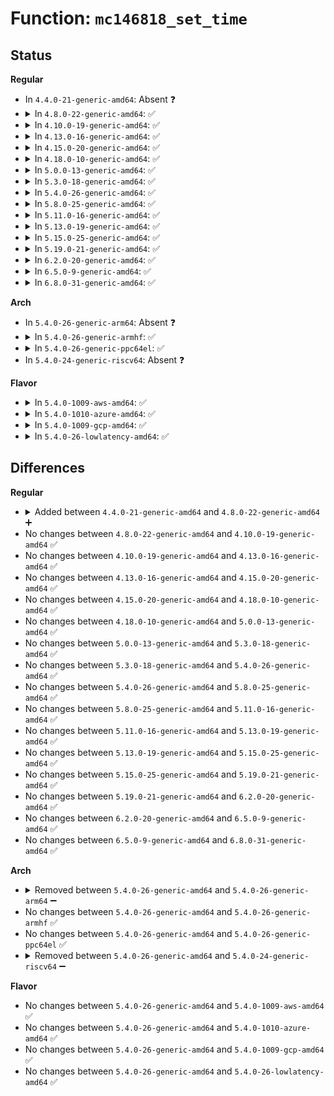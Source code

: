 # Function: <code>mc146818_set_time</code>

## Status
<b>Regular</b>
<ul>
<li>
In <code>4.4.0-21-generic-amd64</code>: Absent ❓
</li>
<li>
<details>
<summary>In <code>4.8.0-22-generic-amd64</code>: ✅</summary>

```c
int mc146818_set_time(struct rtc_time * time)
```

```json
{
  "name": "mc146818_set_time",
  "collision_type": "Unique Global",
  "inline_type": "No",
  "funcs": [
    {
      "addr": 18446744071586017632,
      "name": "mc146818_set_time",
      "external": true,
      "loc": "drivers/rtc/rtc-mc146818-lib.c:102",
      "file": "drivers/rtc/rtc-mc146818-lib.c",
      "inline": "seen, unknown",
      "caller_inline": [],
      "caller_func": [
        "arch/x86/kernel/rtc.c:mach_set_rtc_mmss",
        "drivers/base/power/trace.c:generate_pm_trace",
        "drivers/rtc/rtc-cmos.c:cmos_set_time"
      ]
    }
  ],
  "symbols": [
    {
      "addr": 18446744071586017632,
      "name": "mc146818_set_time",
      "section": ".text",
      "bind": "STB_GLOBAL",
      "size": 534
    }
  ]
}
```
</details>
</li>
<li>
<details>
<summary>In <code>4.10.0-19-generic-amd64</code>: ✅</summary>

```c
int mc146818_set_time(struct rtc_time * time)
```

```json
{
  "name": "mc146818_set_time",
  "collision_type": "Unique Global",
  "inline_type": "No",
  "funcs": [
    {
      "addr": 18446744071586213440,
      "name": "mc146818_set_time",
      "external": true,
      "loc": "drivers/rtc/rtc-mc146818-lib.c:102",
      "file": "drivers/rtc/rtc-mc146818-lib.c",
      "inline": "seen, unknown",
      "caller_inline": [],
      "caller_func": [
        "arch/x86/kernel/rtc.c:mach_set_rtc_mmss",
        "drivers/base/power/trace.c:generate_pm_trace",
        "drivers/rtc/rtc-cmos.c:cmos_set_time"
      ]
    }
  ],
  "symbols": [
    {
      "addr": 18446744071586213440,
      "name": "mc146818_set_time",
      "section": ".text",
      "bind": "STB_GLOBAL",
      "size": 534
    }
  ]
}
```
</details>
</li>
<li>
<details>
<summary>In <code>4.13.0-16-generic-amd64</code>: ✅</summary>

```c
int mc146818_set_time(struct rtc_time * time)
```

```json
{
  "name": "mc146818_set_time",
  "collision_type": "Unique Global",
  "inline_type": "No",
  "funcs": [
    {
      "addr": 18446744071586302512,
      "name": "mc146818_set_time",
      "external": true,
      "loc": "drivers/rtc/rtc-mc146818-lib.c:102",
      "file": "drivers/rtc/rtc-mc146818-lib.c",
      "inline": "seen, unknown",
      "caller_inline": [],
      "caller_func": [
        "arch/x86/kernel/rtc.c:mach_set_rtc_mmss",
        "drivers/base/power/trace.c:generate_pm_trace",
        "drivers/rtc/rtc-cmos.c:cmos_set_time"
      ]
    }
  ],
  "symbols": [
    {
      "addr": 18446744071586302512,
      "name": "mc146818_set_time",
      "section": ".text",
      "bind": "STB_GLOBAL",
      "size": 536
    }
  ]
}
```
</details>
</li>
<li>
<details>
<summary>In <code>4.15.0-20-generic-amd64</code>: ✅</summary>

```c
int mc146818_set_time(struct rtc_time * time)
```

```json
{
  "name": "mc146818_set_time",
  "collision_type": "Unique Global",
  "inline_type": "No",
  "funcs": [
    {
      "addr": 18446744071586766000,
      "name": "mc146818_set_time",
      "external": true,
      "loc": "drivers/rtc/rtc-mc146818-lib.c:102",
      "file": "drivers/rtc/rtc-mc146818-lib.c",
      "inline": "seen, unknown",
      "caller_inline": [],
      "caller_func": [
        "arch/x86/kernel/rtc.c:mach_set_rtc_mmss",
        "drivers/base/power/trace.c:generate_pm_trace",
        "drivers/rtc/rtc-cmos.c:cmos_set_time"
      ]
    }
  ],
  "symbols": [
    {
      "addr": 18446744071586766000,
      "name": "mc146818_set_time",
      "section": ".text",
      "bind": "STB_GLOBAL",
      "size": 536
    }
  ]
}
```
</details>
</li>
<li>
<details>
<summary>In <code>4.18.0-10-generic-amd64</code>: ✅</summary>

```c
int mc146818_set_time(struct rtc_time * time)
```

```json
{
  "name": "mc146818_set_time",
  "collision_type": "Unique Global",
  "inline_type": "No",
  "funcs": [
    {
      "addr": 18446744071587037904,
      "name": "mc146818_set_time",
      "external": true,
      "loc": "drivers/rtc/rtc-mc146818-lib.c:102",
      "file": "drivers/rtc/rtc-mc146818-lib.c",
      "inline": "seen, unknown",
      "caller_inline": [],
      "caller_func": [
        "arch/x86/kernel/rtc.c:mach_set_rtc_mmss",
        "drivers/base/power/trace.c:generate_pm_trace",
        "drivers/rtc/rtc-cmos.c:cmos_set_time"
      ]
    }
  ],
  "symbols": [
    {
      "addr": 18446744071587037904,
      "name": "mc146818_set_time",
      "section": ".text",
      "bind": "STB_GLOBAL",
      "size": 540
    }
  ]
}
```
</details>
</li>
<li>
<details>
<summary>In <code>5.0.0-13-generic-amd64</code>: ✅</summary>

```c
int mc146818_set_time(struct rtc_time * time)
```

```json
{
  "name": "mc146818_set_time",
  "collision_type": "Unique Global",
  "inline_type": "No",
  "funcs": [
    {
      "addr": 18446744071587198000,
      "name": "mc146818_set_time",
      "external": true,
      "loc": "drivers/rtc/rtc-mc146818-lib.c:102",
      "file": "drivers/rtc/rtc-mc146818-lib.c",
      "inline": "seen, unknown",
      "caller_inline": [],
      "caller_func": [
        "arch/x86/kernel/rtc.c:mach_set_rtc_mmss",
        "drivers/base/power/trace.c:generate_pm_trace",
        "drivers/rtc/rtc-cmos.c:cmos_set_time"
      ]
    }
  ],
  "symbols": [
    {
      "addr": 18446744071587198000,
      "name": "mc146818_set_time",
      "section": ".text",
      "bind": "STB_GLOBAL",
      "size": 540
    }
  ]
}
```
</details>
</li>
<li>
<details>
<summary>In <code>5.3.0-18-generic-amd64</code>: ✅</summary>

```c
int mc146818_set_time(struct rtc_time * time)
```

```json
{
  "name": "mc146818_set_time",
  "collision_type": "Unique Global",
  "inline_type": "No",
  "funcs": [
    {
      "addr": 18446744071587463488,
      "name": "mc146818_set_time",
      "external": true,
      "loc": "drivers/rtc/rtc-mc146818-lib.c:103",
      "file": "drivers/rtc/rtc-mc146818-lib.c",
      "inline": "seen, unknown",
      "caller_inline": [],
      "caller_func": [
        "arch/x86/kernel/rtc.c:mach_set_rtc_mmss",
        "drivers/base/power/trace.c:generate_pm_trace",
        "drivers/rtc/rtc-cmos.c:cmos_set_time"
      ]
    }
  ],
  "symbols": [
    {
      "addr": 18446744071587463488,
      "name": "mc146818_set_time",
      "section": ".text",
      "bind": "STB_GLOBAL",
      "size": 556
    }
  ]
}
```
</details>
</li>
<li>
<details>
<summary>In <code>5.4.0-26-generic-amd64</code>: ✅</summary>

```c
int mc146818_set_time(struct rtc_time * time)
```

```json
{
  "name": "mc146818_set_time",
  "collision_type": "Unique Global",
  "inline_type": "No",
  "funcs": [
    {
      "addr": 18446744071587666608,
      "name": "mc146818_set_time",
      "external": true,
      "loc": "drivers/rtc/rtc-mc146818-lib.c:103",
      "file": "drivers/rtc/rtc-mc146818-lib.c",
      "inline": "seen, unknown",
      "caller_inline": [],
      "caller_func": [
        "arch/x86/kernel/rtc.c:mach_set_rtc_mmss",
        "drivers/base/power/trace.c:generate_pm_trace",
        "drivers/rtc/rtc-cmos.c:cmos_set_time"
      ]
    }
  ],
  "symbols": [
    {
      "addr": 18446744071587666608,
      "name": "mc146818_set_time",
      "section": ".text",
      "bind": "STB_GLOBAL",
      "size": 556
    }
  ]
}
```
</details>
</li>
<li>
<details>
<summary>In <code>5.8.0-25-generic-amd64</code>: ✅</summary>

```c
int mc146818_set_time(struct rtc_time * time)
```

```json
{
  "name": "mc146818_set_time",
  "collision_type": "Unique Global",
  "inline_type": "No",
  "funcs": [
    {
      "addr": 18446744071588534032,
      "name": "mc146818_set_time",
      "external": true,
      "loc": "drivers/rtc/rtc-mc146818-lib.c:103",
      "file": "drivers/rtc/rtc-mc146818-lib.c",
      "inline": "seen, unknown",
      "caller_inline": [],
      "caller_func": [
        "arch/x86/kernel/rtc.c:mach_set_rtc_mmss",
        "drivers/base/power/trace.c:generate_pm_trace",
        "drivers/rtc/rtc-cmos.c:cmos_set_time"
      ]
    }
  ],
  "symbols": [
    {
      "addr": 18446744071588534032,
      "name": "mc146818_set_time",
      "section": ".text",
      "bind": "STB_GLOBAL",
      "size": 556
    }
  ]
}
```
</details>
</li>
<li>
<details>
<summary>In <code>5.11.0-16-generic-amd64</code>: ✅</summary>

```c
int mc146818_set_time(struct rtc_time * time)
```

```json
{
  "name": "mc146818_set_time",
  "collision_type": "Unique Global",
  "inline_type": "No",
  "funcs": [
    {
      "addr": 18446744071588558736,
      "name": "mc146818_set_time",
      "external": true,
      "loc": "drivers/rtc/rtc-mc146818-lib.c:124",
      "file": "drivers/rtc/rtc-mc146818-lib.c",
      "inline": "seen, unknown",
      "caller_inline": [],
      "caller_func": [
        "arch/x86/kernel/rtc.c:mach_set_rtc_mmss",
        "drivers/base/power/trace.c:generate_pm_trace",
        "drivers/rtc/rtc-cmos.c:cmos_set_time"
      ]
    }
  ],
  "symbols": [
    {
      "addr": 18446744071588558736,
      "name": "mc146818_set_time",
      "section": ".text",
      "bind": "STB_GLOBAL",
      "size": 529
    }
  ]
}
```
</details>
</li>
<li>
<details>
<summary>In <code>5.13.0-19-generic-amd64</code>: ✅</summary>

```c
int mc146818_set_time(struct rtc_time * time)
```

```json
{
  "name": "mc146818_set_time",
  "collision_type": "Unique Global",
  "inline_type": "No",
  "funcs": [
    {
      "addr": 18446744071588442048,
      "name": "mc146818_set_time",
      "external": true,
      "loc": "drivers/rtc/rtc-mc146818-lib.c:124",
      "file": "drivers/rtc/rtc-mc146818-lib.c",
      "inline": "seen, unknown",
      "caller_inline": [],
      "caller_func": [
        "arch/x86/kernel/rtc.c:mach_set_rtc_mmss",
        "drivers/base/power/trace.c:generate_pm_trace",
        "drivers/rtc/rtc-cmos.c:cmos_set_time"
      ]
    }
  ],
  "symbols": [
    {
      "addr": 18446744071588442048,
      "name": "mc146818_set_time",
      "section": ".text",
      "bind": "STB_GLOBAL",
      "size": 529
    }
  ]
}
```
</details>
</li>
<li>
<details>
<summary>In <code>5.15.0-25-generic-amd64</code>: ✅</summary>

```c
int mc146818_set_time(struct rtc_time * time)
```

```json
{
  "name": "mc146818_set_time",
  "collision_type": "Unique Global",
  "inline_type": "No",
  "funcs": [
    {
      "addr": 18446744071589109504,
      "name": "mc146818_set_time",
      "external": true,
      "loc": "drivers/rtc/rtc-mc146818-lib.c:124",
      "file": "drivers/rtc/rtc-mc146818-lib.c",
      "inline": "seen, unknown",
      "caller_inline": [],
      "caller_func": [
        "arch/x86/kernel/rtc.c:mach_set_rtc_mmss",
        "drivers/base/power/trace.c:generate_pm_trace",
        "drivers/rtc/rtc-cmos.c:cmos_set_time"
      ]
    }
  ],
  "symbols": [
    {
      "addr": 18446744071589109504,
      "name": "mc146818_set_time",
      "section": ".text",
      "bind": "STB_GLOBAL",
      "size": 529
    }
  ]
}
```
</details>
</li>
<li>
<details>
<summary>In <code>5.19.0-21-generic-amd64</code>: ✅</summary>

```c
int mc146818_set_time(struct rtc_time * time)
```

```json
{
  "name": "mc146818_set_time",
  "collision_type": "Unique Global",
  "inline_type": "No",
  "funcs": [
    {
      "addr": 18446744071590556720,
      "name": "mc146818_set_time",
      "external": true,
      "loc": "drivers/rtc/rtc-mc146818-lib.c:191",
      "file": "drivers/rtc/rtc-mc146818-lib.c",
      "inline": "seen, unknown",
      "caller_inline": [],
      "caller_func": [
        "arch/x86/kernel/rtc.c:mach_set_rtc_mmss",
        "drivers/base/power/trace.c:generate_pm_trace",
        "drivers/rtc/rtc-cmos.c:cmos_set_time"
      ]
    }
  ],
  "symbols": [
    {
      "addr": 18446744071590556720,
      "name": "mc146818_set_time",
      "section": ".text",
      "bind": "STB_GLOBAL",
      "size": 615
    }
  ]
}
```
</details>
</li>
<li>
<details>
<summary>In <code>6.2.0-20-generic-amd64</code>: ✅</summary>

```c
int mc146818_set_time(struct rtc_time * time)
```

```json
{
  "name": "mc146818_set_time",
  "collision_type": "Unique Global",
  "inline_type": "No",
  "funcs": [
    {
      "addr": 18446744071592210976,
      "name": "mc146818_set_time",
      "external": true,
      "loc": "drivers/rtc/rtc-mc146818-lib.c:191",
      "file": "drivers/rtc/rtc-mc146818-lib.c",
      "inline": "seen, unknown",
      "caller_inline": [],
      "caller_func": [
        "arch/x86/kernel/rtc.c:mach_set_cmos_time",
        "drivers/base/power/trace.c:generate_pm_trace",
        "drivers/rtc/rtc-cmos.c:cmos_set_time"
      ]
    }
  ],
  "symbols": [
    {
      "addr": 18446744071592210976,
      "name": "mc146818_set_time",
      "section": ".text",
      "bind": "STB_GLOBAL",
      "size": 615
    }
  ]
}
```
</details>
</li>
<li>
<details>
<summary>In <code>6.5.0-9-generic-amd64</code>: ✅</summary>

```c
int mc146818_set_time(struct rtc_time * time)
```

```json
{
  "name": "mc146818_set_time",
  "collision_type": "Unique Global",
  "inline_type": "No",
  "funcs": [
    {
      "addr": 18446744071592635264,
      "name": "mc146818_set_time",
      "external": true,
      "loc": "drivers/rtc/rtc-mc146818-lib.c:191",
      "file": "drivers/rtc/rtc-mc146818-lib.c",
      "inline": "seen, unknown",
      "caller_inline": [],
      "caller_func": [
        "arch/x86/kernel/rtc.c:mach_set_cmos_time",
        "drivers/base/power/trace.c:generate_pm_trace",
        "drivers/rtc/rtc-cmos.c:cmos_set_time"
      ]
    }
  ],
  "symbols": [
    {
      "addr": 18446744071592635264,
      "name": "mc146818_set_time",
      "section": ".text",
      "bind": "STB_GLOBAL",
      "size": 615
    }
  ]
}
```
</details>
</li>
<li>
<details>
<summary>In <code>6.8.0-31-generic-amd64</code>: ✅</summary>

```c
int mc146818_set_time(struct rtc_time * time)
```

```json
{
  "name": "mc146818_set_time",
  "collision_type": "Unique Global",
  "inline_type": "No",
  "funcs": [
    {
      "addr": 18446744071593380208,
      "name": "mc146818_set_time",
      "external": true,
      "loc": "drivers/rtc/rtc-mc146818-lib.c:212",
      "file": "drivers/rtc/rtc-mc146818-lib.c",
      "inline": "seen, unknown",
      "caller_inline": [],
      "caller_func": [
        "arch/x86/kernel/rtc.c:mach_set_cmos_time",
        "drivers/base/power/trace.c:generate_pm_trace",
        "drivers/rtc/rtc-cmos.c:cmos_set_time"
      ]
    }
  ],
  "symbols": [
    {
      "addr": 18446744071593380208,
      "name": "mc146818_set_time",
      "section": ".text",
      "bind": "STB_GLOBAL",
      "size": 615
    }
  ]
}
```
</details>
</li>
</ul>
<b>Arch</b>
<ul>
<li>
In <code>5.4.0-26-generic-arm64</code>: Absent ❓
</li>
<li>
<details>
<summary>In <code>5.4.0-26-generic-armhf</code>: ✅</summary>

```c
int mc146818_set_time(struct rtc_time * time)
```

```json
{
  "name": "mc146818_set_time",
  "collision_type": "Unique Global",
  "inline_type": "No",
  "funcs": [
    {
      "addr": 3233327516,
      "name": "mc146818_set_time",
      "external": true,
      "loc": "drivers/rtc/rtc-mc146818-lib.c:103",
      "file": "drivers/rtc/rtc-mc146818-lib.c",
      "inline": "seen, unknown",
      "caller_inline": [],
      "caller_func": []
    }
  ],
  "symbols": [
    {
      "addr": 3233327516,
      "name": "mc146818_set_time",
      "section": ".text",
      "bind": "STB_GLOBAL",
      "size": 636
    }
  ]
}
```
</details>
</li>
<li>
<details>
<summary>In <code>5.4.0-26-generic-ppc64el</code>: ✅</summary>

```c
int mc146818_set_time(struct rtc_time * time)
```

```json
{
  "name": "mc146818_set_time",
  "collision_type": "Unique Global",
  "inline_type": "No",
  "funcs": [
    {
      "addr": 13835058055294283632,
      "name": "mc146818_set_time",
      "external": true,
      "loc": "drivers/rtc/rtc-mc146818-lib.c:103",
      "file": "drivers/rtc/rtc-mc146818-lib.c",
      "inline": "seen, unknown",
      "caller_inline": [],
      "caller_func": []
    }
  ],
  "symbols": [
    {
      "addr": 13835058055294283632,
      "name": "mc146818_set_time",
      "section": ".text",
      "bind": "STB_GLOBAL",
      "size": 2804
    }
  ]
}
```
</details>
</li>
<li>
In <code>5.4.0-24-generic-riscv64</code>: Absent ❓
</li>
</ul>
<b>Flavor</b>
<ul>
<li>
<details>
<summary>In <code>5.4.0-1009-aws-amd64</code>: ✅</summary>

```c
int mc146818_set_time(struct rtc_time * time)
```

```json
{
  "name": "mc146818_set_time",
  "collision_type": "Unique Global",
  "inline_type": "No",
  "funcs": [
    {
      "addr": 18446744071587350368,
      "name": "mc146818_set_time",
      "external": true,
      "loc": "drivers/rtc/rtc-mc146818-lib.c:103",
      "file": "drivers/rtc/rtc-mc146818-lib.c",
      "inline": "seen, unknown",
      "caller_inline": [],
      "caller_func": [
        "arch/x86/kernel/rtc.c:mach_set_rtc_mmss",
        "drivers/base/power/trace.c:generate_pm_trace",
        "drivers/rtc/rtc-cmos.c:cmos_set_time"
      ]
    }
  ],
  "symbols": [
    {
      "addr": 18446744071587350368,
      "name": "mc146818_set_time",
      "section": ".text",
      "bind": "STB_GLOBAL",
      "size": 556
    }
  ]
}
```
</details>
</li>
<li>
<details>
<summary>In <code>5.4.0-1010-azure-amd64</code>: ✅</summary>

```c
int mc146818_set_time(struct rtc_time * time)
```

```json
{
  "name": "mc146818_set_time",
  "collision_type": "Unique Global",
  "inline_type": "No",
  "funcs": [
    {
      "addr": 18446744071587118672,
      "name": "mc146818_set_time",
      "external": true,
      "loc": "drivers/rtc/rtc-mc146818-lib.c:103",
      "file": "drivers/rtc/rtc-mc146818-lib.c",
      "inline": "seen, unknown",
      "caller_inline": [],
      "caller_func": [
        "arch/x86/kernel/rtc.c:mach_set_rtc_mmss",
        "drivers/base/power/trace.c:generate_pm_trace",
        "drivers/rtc/rtc-cmos.c:cmos_set_time"
      ]
    }
  ],
  "symbols": [
    {
      "addr": 18446744071587118672,
      "name": "mc146818_set_time",
      "section": ".text",
      "bind": "STB_GLOBAL",
      "size": 556
    }
  ]
}
```
</details>
</li>
<li>
<details>
<summary>In <code>5.4.0-1009-gcp-amd64</code>: ✅</summary>

```c
int mc146818_set_time(struct rtc_time * time)
```

```json
{
  "name": "mc146818_set_time",
  "collision_type": "Unique Global",
  "inline_type": "No",
  "funcs": [
    {
      "addr": 18446744071587617856,
      "name": "mc146818_set_time",
      "external": true,
      "loc": "drivers/rtc/rtc-mc146818-lib.c:103",
      "file": "drivers/rtc/rtc-mc146818-lib.c",
      "inline": "seen, unknown",
      "caller_inline": [],
      "caller_func": [
        "arch/x86/kernel/rtc.c:mach_set_rtc_mmss",
        "drivers/base/power/trace.c:generate_pm_trace",
        "drivers/rtc/rtc-cmos.c:cmos_set_time"
      ]
    }
  ],
  "symbols": [
    {
      "addr": 18446744071587617856,
      "name": "mc146818_set_time",
      "section": ".text",
      "bind": "STB_GLOBAL",
      "size": 556
    }
  ]
}
```
</details>
</li>
<li>
<details>
<summary>In <code>5.4.0-26-lowlatency-amd64</code>: ✅</summary>

```c
int mc146818_set_time(struct rtc_time * time)
```

```json
{
  "name": "mc146818_set_time",
  "collision_type": "Unique Global",
  "inline_type": "No",
  "funcs": [
    {
      "addr": 18446744071587729072,
      "name": "mc146818_set_time",
      "external": true,
      "loc": "drivers/rtc/rtc-mc146818-lib.c:103",
      "file": "drivers/rtc/rtc-mc146818-lib.c",
      "inline": "seen, unknown",
      "caller_inline": [],
      "caller_func": [
        "arch/x86/kernel/rtc.c:mach_set_rtc_mmss",
        "drivers/base/power/trace.c:generate_pm_trace",
        "drivers/rtc/rtc-cmos.c:cmos_set_time"
      ]
    }
  ],
  "symbols": [
    {
      "addr": 18446744071587729072,
      "name": "mc146818_set_time",
      "section": ".text",
      "bind": "STB_GLOBAL",
      "size": 556
    }
  ]
}
```
</details>
</li>
</ul>

## Differences
<b>Regular</b>
<ul>
<li>
<details>
<summary>Added between <code>4.4.0-21-generic-amd64</code> and <code>4.8.0-22-generic-amd64</code> ➕</summary>

```c
int mc146818_set_time(struct rtc_time * time)
```
</details>
</li>
<li>
No changes between <code>4.8.0-22-generic-amd64</code> and <code>4.10.0-19-generic-amd64</code> ✅
</li>
<li>
No changes between <code>4.10.0-19-generic-amd64</code> and <code>4.13.0-16-generic-amd64</code> ✅
</li>
<li>
No changes between <code>4.13.0-16-generic-amd64</code> and <code>4.15.0-20-generic-amd64</code> ✅
</li>
<li>
No changes between <code>4.15.0-20-generic-amd64</code> and <code>4.18.0-10-generic-amd64</code> ✅
</li>
<li>
No changes between <code>4.18.0-10-generic-amd64</code> and <code>5.0.0-13-generic-amd64</code> ✅
</li>
<li>
No changes between <code>5.0.0-13-generic-amd64</code> and <code>5.3.0-18-generic-amd64</code> ✅
</li>
<li>
No changes between <code>5.3.0-18-generic-amd64</code> and <code>5.4.0-26-generic-amd64</code> ✅
</li>
<li>
No changes between <code>5.4.0-26-generic-amd64</code> and <code>5.8.0-25-generic-amd64</code> ✅
</li>
<li>
No changes between <code>5.8.0-25-generic-amd64</code> and <code>5.11.0-16-generic-amd64</code> ✅
</li>
<li>
No changes between <code>5.11.0-16-generic-amd64</code> and <code>5.13.0-19-generic-amd64</code> ✅
</li>
<li>
No changes between <code>5.13.0-19-generic-amd64</code> and <code>5.15.0-25-generic-amd64</code> ✅
</li>
<li>
No changes between <code>5.15.0-25-generic-amd64</code> and <code>5.19.0-21-generic-amd64</code> ✅
</li>
<li>
No changes between <code>5.19.0-21-generic-amd64</code> and <code>6.2.0-20-generic-amd64</code> ✅
</li>
<li>
No changes between <code>6.2.0-20-generic-amd64</code> and <code>6.5.0-9-generic-amd64</code> ✅
</li>
<li>
No changes between <code>6.5.0-9-generic-amd64</code> and <code>6.8.0-31-generic-amd64</code> ✅
</li>
</ul>
<b>Arch</b>
<ul>
<li>
<details>
<summary>Removed between <code>5.4.0-26-generic-amd64</code> and <code>5.4.0-26-generic-arm64</code> ➖</summary>

```c
int mc146818_set_time(struct rtc_time * time)
```
</details>
</li>
<li>
No changes between <code>5.4.0-26-generic-amd64</code> and <code>5.4.0-26-generic-armhf</code> ✅
</li>
<li>
No changes between <code>5.4.0-26-generic-amd64</code> and <code>5.4.0-26-generic-ppc64el</code> ✅
</li>
<li>
<details>
<summary>Removed between <code>5.4.0-26-generic-amd64</code> and <code>5.4.0-24-generic-riscv64</code> ➖</summary>

```c
int mc146818_set_time(struct rtc_time * time)
```
</details>
</li>
</ul>
<b>Flavor</b>
<ul>
<li>
No changes between <code>5.4.0-26-generic-amd64</code> and <code>5.4.0-1009-aws-amd64</code> ✅
</li>
<li>
No changes between <code>5.4.0-26-generic-amd64</code> and <code>5.4.0-1010-azure-amd64</code> ✅
</li>
<li>
No changes between <code>5.4.0-26-generic-amd64</code> and <code>5.4.0-1009-gcp-amd64</code> ✅
</li>
<li>
No changes between <code>5.4.0-26-generic-amd64</code> and <code>5.4.0-26-lowlatency-amd64</code> ✅
</li>
</ul>
